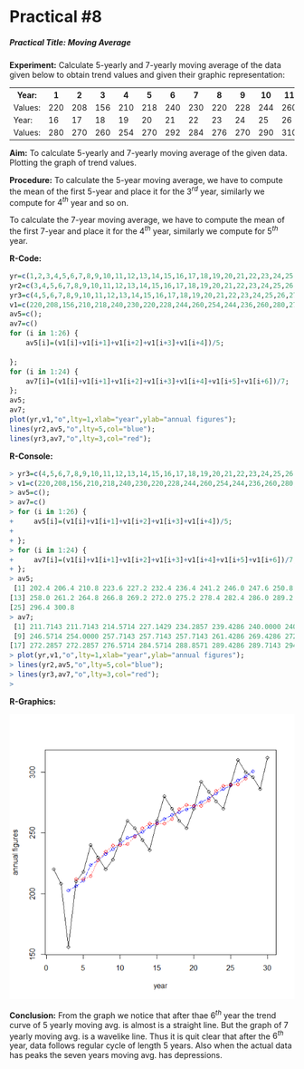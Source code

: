 # Practical #8

##### Practical Title: Moving Average

**Experiment:** Calculate 5-yearly and 7-yearly moving average of the data given below to obtain trend values and given their graphic representation:

<table>  
  <tr>  
    <th>Year:</th>  
    <th>1</th>  
    <th>2</th>
    <th>3</th>  
    <th>4</th>  
    <th>5</th>
    <th>6</th>  
    <th>7</th>  
    <th>8</th>
    <th>9</th>  
    <th>10</th>  
    <th>11</th>
    <th>12</th>  
    <th>13</th>  
    <th>14</th>  
    <th>15</th>
  </tr>  
  <tr>  
    <td>Values:</td>
    <td>220</td>  
    <td>208</td>  
    <td>156</td>  
    <td>210</td>  
    <td>218</td>  
    <td>240</td>  
    <td>230</td>  
    <td>220</td>  
    <td>228</td>  
    <td>244</td>  
    <td>260</td>  
    <td>254</td>  
    <td>244</td>  
    <td>236</td>  
    <td>250</td>  
  </tr>  
  <tr> 
    <td>Year:</td> 
    <td>16</td>  
    <td>17</td>  
    <td>18</td> 
    <td>19</td>  
    <td>20</td>  
    <td>21</td> 
    <td>22</td>  
    <td>23</td>  
    <td>24</td> 
    <td>25</td>  
    <td>26</td>  
    <td>27</td> 
    <td>28</td>  
    <td>29</td>  
    <td>30</td>  
  </tr>  
  <tr> 
    <td>Values:</td>
    <td>280</td>  
    <td>270</td>  
    <td>260</td> 
    <td>254</td>  
    <td>270</td>  
    <td>292</td> 
    <td>284</td>  
    <td>276</td>  
    <td>270</td> 
    <td>290</td>  
    <td>310</td>  
    <td>300</td> 
    <td>296</td>  
    <td>286</td>  
    <td>312</td>  
  </tr>  
</table>

**Aim:** To calculate 5-yearly and 7-yearly moving average of the given data. Plotting  the graph of trend values.

**Procedure:** To calculate the 5-year moving average, we have to compute the mean of the first 5-year and place it for the $3^{rd}$  year, similarly we compute for $4^{th}$ year and so on. 

To calculate the 7-year moving average, we have to compute the mean of the first 7-year and place it for the $4^{th}$  year, similarly we compute for $5^{th}$ year.

**R-Code:** 

```R
yr=c(1,2,3,4,5,6,7,8,9,10,11,12,13,14,15,16,17,18,19,20,21,22,23,24,25,26,27,28,29,30);
yr2=c(3,4,5,6,7,8,9,10,11,12,13,14,15,16,17,18,19,20,21,22,23,24,25,26,27,28);
yr3=c(4,5,6,7,8,9,10,11,12,13,14,15,16,17,18,19,20,21,22,23,24,25,26,27);
v1=c(220,208,156,210,218,240,230,220,228,244,260,254,244,236,260,280,270,260,254,270,292,284,276,270,290,310,300,296,286,312);
av5=c();
av7=c()
for (i in 1:26) {
    av5[i]=(v1[i]+v1[i+1]+v1[i+2]+v1[i+3]+v1[i+4])/5;

};
for (i in 1:24) {
    av7[i]=(v1[i]+v1[i+1]+v1[i+2]+v1[i+3]+v1[i+4]+v1[i+5]+v1[i+6])/7;
};
av5;
av7;
plot(yr,v1,"o",lty=1,xlab="year",ylab="annual figures");
lines(yr2,av5,"o",lty=5,col="blue");
lines(yr3,av7,"o",lty=3,col="red");
```

**R-Console:** 

```R
> yr3=c(4,5,6,7,8,9,10,11,12,13,14,15,16,17,18,19,20,21,22,23,24,25,26,27);
> v1=c(220,208,156,210,218,240,230,220,228,244,260,254,244,236,260,280,270,260,254,270,292,284,276,270,290,310,300,296,286,312);
> av5=c();
> av7=c()
> for (i in 1:26) {
+     av5[i]=(v1[i]+v1[i+1]+v1[i+2]+v1[i+3]+v1[i+4])/5;
+ 
+ };
> for (i in 1:24) {
+     av7[i]=(v1[i]+v1[i+1]+v1[i+2]+v1[i+3]+v1[i+4]+v1[i+5]+v1[i+6])/7;
+ };
> av5;
 [1] 202.4 206.4 210.8 223.6 227.2 232.4 236.4 241.2 246.0 247.6 250.8 254.8
[13] 258.0 261.2 264.8 266.8 269.2 272.0 275.2 278.4 282.4 286.0 289.2 293.2
[25] 296.4 300.8
> av7;
 [1] 211.7143 211.7143 214.5714 227.1429 234.2857 239.4286 240.0000 240.8571
 [9] 246.5714 254.0000 257.7143 257.7143 257.7143 261.4286 269.4286 272.8571
[17] 272.2857 272.2857 276.5714 284.5714 288.8571 289.4286 289.7143 294.8571
> plot(yr,v1,"o",lty=1,xlab="year",ylab="annual figures");
> lines(yr2,av5,"o",lty=5,col="blue");
> lines(yr3,av7,"o",lty=3,col="red");
> 
```

**R-Graphics:**

![image-20220901223248620](https://raw.githubusercontent.com/ydvpratik/img/master/2022/09/upgit_20220916_1663341108.png)

**Conclusion:** From the graph we notice that after thae $6^{th}$ year the trend curve of 5 yearly moving avg. is almost is a straight line. But the graph of 7 yearly moving avg. is a wavelike line. Thus it is quit clear that after  the $6^{th}$ year, data follows regular cycle of length 5 years. Also when the actual data has peaks the seven years moving avg. has depressions.
